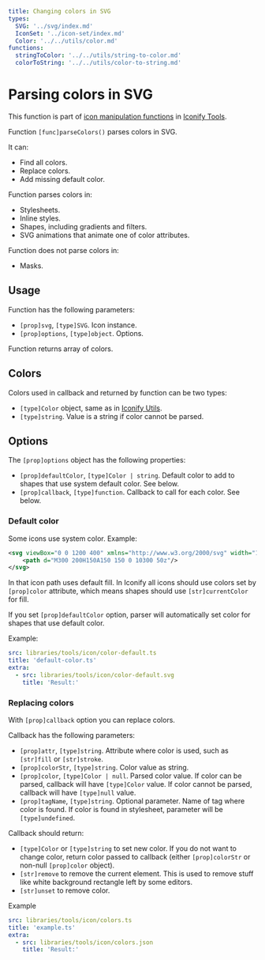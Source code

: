 ```yaml
title: Changing colors in SVG
types:
  SVG: '../svg/index.md'
  IconSet: '../icon-set/index.md'
  Color: '../../utils/color.md'
functions:
  stringToColor: '../../utils/string-to-color.md'
  colorToString: '../../utils/color-to-string.md'
```

# Parsing colors in SVG

This function is part of [icon manipulation functions](./index.md) in [Iconify Tools](../index.md).

Function `[func]parseColors()` parses colors in SVG.

It can:

- Find all colors.
- Replace colors.
- Add missing default color.

Function parses colors in:

- Stylesheets.
- Inline styles.
- Shapes, including gradients and filters.
- SVG animations that animate one of color attributes.

Function does not parse colors in:

- Masks.

## Usage

Function has the following parameters:

- `[prop]svg`, `[type]SVG`. Icon instance.
- `[prop]options`, `[type]object`. Options.

Function returns array of colors.

## Colors

Colors used in callback and returned by function can be two types:

- `[type]Color` object, same as in [Iconify Utils](../../utils/index.md).
- `[type]string`. Value is a string if color cannot be parsed.

## Options

The `[prop]options` object has the following properties:

- `[prop]defaultColor`, `[type]Color | string`. Default color to add to shapes that use system default color. See below.
- `[prop]callback`, `[type]function`. Callback to call for each color. See below.

### Default color

Some icons use system color. Example:

```xml
<svg viewBox="0 0 1200 400" xmlns="http://www.w3.org/2000/svg" width="1200" height="400">
    <path d="M300 200H150A150 150 0 10300 50z"/>
</svg>
```

In that icon path uses default fill. In Iconify all icons should use colors set by `[prop]color` attribute, which means shapes should use `[str]currentColor` for fill.

If you set `[prop]defaultColor` option, parser will automatically set color for shapes that use default color.

Example:

```yaml
src: libraries/tools/icon/color-default.ts
title: 'default-color.ts'
extra:
  - src: libraries/tools/icon/color-default.svg
    title: 'Result:'
```

### Replacing colors

With `[prop]callback` option you can replace colors.

Callback has the following parameters:

- `[prop]attr`, `[type]string`. Attribute where color is used, such as `[str]fill` or `[str]stroke`.
- `[prop]colorStr`, `[type]string`. Color value as string.
- `[prop]color`, `[type]Color | null`. Parsed color value. If color can be parsed, callback will have `[type]Color` value. If color cannot be parsed, callback will have `[type]null` value.
- `[prop]tagName`, `[type]string`. Optional parameter. Name of tag where color is found. If color is found in stylesheet, parameter will be `[type]undefined`.

Callback should return:

- `[type]Color` or `[type]string` to set new color. If you do not want to change color, return color passed to callback (either `[prop]colorStr` or non-null `[prop]color` object).
- `[str]remove` to remove the current element. This is used to remove stuff like white background rectangle left by some editors.
- `[str]unset` to remove color.

Example

```yaml
src: libraries/tools/icon/colors.ts
title: 'example.ts'
extra:
  - src: libraries/tools/icon/colors.json
    title: 'Result:'
```
